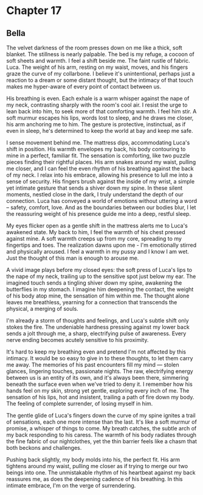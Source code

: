 # Chapter 17
## Bella

The velvet darkness of the room presses down on me like a thick, soft blanket. The stillness is nearly palpable. The bed is my refuge, a cocoon of soft sheets and warmth. I feel a shift beside me. The faint rustle of fabric. Luca. The weight of his arm, resting on my waist, moves, and his fingers graze the curve of my collarbone. I believe it's unintentional, perhaps just a reaction to a dream or some distant thought, but the intimacy of that touch makes me hyper-aware of every point of contact between us.
 
His breathing is even. Each exhale is a warm whisper against the nape of my neck, contrasting sharply with the room's cool air. I resist the urge to lean back into him, to seek more of that comforting warmth. I feel him stir. A soft murmur escapes his lips, words lost to sleep, and he draws me closer, his arm anchoring me to him. The gesture is protective, instinctual, as if even in sleep, he's determined to keep the world at bay and keep me safe.
 
I sense movement behind me. The mattress dips, accommodating Luca's shift in position. His warmth envelopes my back, his body contouring to mine in a perfect, familiar fit. The sensation is comforting, like two puzzle pieces finding their rightful places. His arm snakes around my waist, pulling me closer, and I can feel the even rhythm of his breathing against the back of my neck. I relax into his embrace, allowing his presence to lull me into a sense of security. His fingers brush against the inside of my wrist, a simple yet intimate gesture that sends a shiver down my spine. In these silent moments, nestled close in the dark, I truly understand the depth of our connection. Luca has conveyed a world of emotions without uttering a word – safety, comfort, love. And as the boundaries between our bodies blur, I let the reassuring weight of his presence guide me into a deep, restful sleep.
 
My eyes flicker open as a gentle shift in the mattress alerts me to Luca's awakened state. My back to him, I feel the warmth of his chest pressed against mine. A soft warmth creeps up from my core, spreading to my fingertips and toes. The realization dawns upon me - I'm emotionally stirred and physically aroused. I feel a warmth in my pussy and I know I am wet. Just the thought of this man is enough to arouse me.
 
A vivid image plays before my closed eyes: the soft press of Luca's lips to the nape of my neck, trailing up to the sensitive spot just below my ear. The imagined touch sends a tingling shiver down my spine, awakening the butterflies in my stomach. I imagine him deepening the contact, the weight of his body atop mine, the sensation of him within me. The thought alone leaves me breathless, yearning for a connection that transcends the physical, a merging of souls.
 
I'm already a storm of thoughts and feelings, and Luca's subtle shift only stokes the fire. The undeniable hardness pressing against my lower back sends a jolt through me, a sharp, electrifying pulse of awareness. Every nerve ending becomes acutely sensitive to his proximity.
  
It's hard to keep my breathing even and pretend I'm not affected by this intimacy. It would be so easy to give in to these thoughts, to let them carry me away. The memories of his past encounters fill my mind — stolen glances, lingering touches, passionate nights. The raw, electrifying energy between us is an entity of its own, and it's always been there, simmering beneath the surface even when we've tried to deny it. I remember how his hands feel on my skin, strong yet gentle, exploring every inch of me. The sensation of his lips, hot and insistent, trailing a path of fire down my body. The feeling of complete surrender, of losing myself in him.
 
The gentle glide of Luca's fingers down the curve of my spine ignites a trail of sensations, each one more intense than the last. It's like a soft murmur of promise, a whisper of things to come. My breath catches, the subtle arch of my back responding to his caress. The warmth of his body radiates through the fine fabric of our nightclothes, yet the thin barrier feels like a chasm that both beckons and challenges.

Pushing back slightly, my body molds into his, the perfect fit. His arm tightens around my waist, pulling me closer as if trying to merge our two beings into one. The unmistakable rhythm of his heartbeat against my back reassures me, as does the deepening cadence of his breathing. In this intimate embrace, I'm on the verge of surrendering.